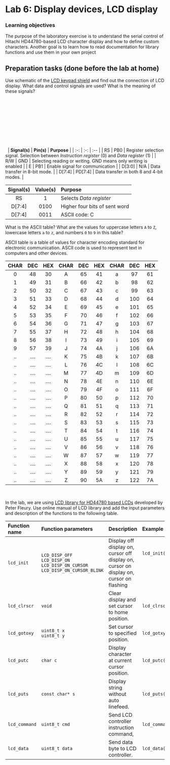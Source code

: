 # Lab 6: Display devices, LCD display

### Learning objectives

The purpose of the laboratory exercise is to understand the serial control of Hitachi HD44780-based LCD character display and how to define custom characters. Another goal is to learn how to read documentation for library functions and use them in your own project


## Preparation tasks (done before the lab at home)

Use schematic of the [LCD keypad shield](../../Docs/arduino_shield.pdf) and find out the connection of LCD display. What data and control signals are used? What is the meaning of these signals?

&nbsp;

&nbsp;

&nbsp;

&nbsp;

&nbsp;

&nbsp;
| **Signal(s)** | **Pin(s)** | **Purpose** |
| :-: | :-: | :-- |
| RS | PB0 | Register selection signal. Selection between *Instruction register* (0) and *Data register* (1) |
| R/W | GND | Selecting reading or writing. GND means only writing is enabled |
| E | PB1 | Enable signal for communication |
| D[3:0] | N/A | Data transfer in 8-bit mode. |
| D[7:4] | PD[7:4] | Data transfer in both 8 and 4-bit modes. |

| **Signal(s)** | **Value(s)** | **Purpose** |
| :-: | :-: | :-- |
| RS | 1 | Selects *Data register* |
| D[7:4] | 0100 | Higher four bits of sent word |
| D[7:4] | 0011 | ASCII code: C|


What is the ASCII table? What are the values for uppercase letters `A` to `Z`, lowercase letters `a` to `z`, and numbers `0` to `9` in this table?

ASCII table is a table of values for character encoding standard for electronic communication. ASCII code is used to represent text in computers and other devices.
&nbsp;

|**CHAR**|**DEC**|**HEX**|**CHAR**|**DEC**|**HEX**|**CHAR**|**DEC**|**HEX**|
| :-: | :-: | :-: | :-: | :-: | :-:| :-: | :-: | :-: |
|0 | 48 | 30 | A | 65 | 41 | a | 97  | 61 |
|1 | 49 | 31 | B | 66 | 42 | b | 98  | 62 |
|2 | 50 | 32 | C | 67 | 43 | c | 99  | 63 |
|3 | 51 | 33 | D | 68 | 44 | d | 100 | 64 |
|4 | 52 | 34 | E | 69 | 45 | e | 101 | 65 |
|5 | 53 | 35 | F | 70 | 46 | f | 102 | 66 | 
|6 | 54 | 36 | G | 71 | 47 | g | 103 | 67 |
|7 | 55 | 37 | H | 72 | 48 | h | 104 | 68 |
|8 | 56 | 38 | I | 73 | 49 | i | 105 | 69 |
|9 | 57 | 39 | J | 74 | 4A | j | 106 | 6A |
|..|....|....| K | 75 | 4B | k | 107 | 6B |
|..|....|....| L | 76 | 4C | l | 108 | 6C |
|..|....|....| M | 77 | 4D | m | 109 | 6D |
|..|....|....| N | 78 | 4E | n | 110 | 6E |
|..|....|....| O | 79 | 4F | o | 111 | 6F |
|..|....|....| P | 80 | 50 | p | 112 | 70 |
|..|....|....| Q | 81 | 51 | q | 113 | 71 |
|..|....|....| R | 82 | 52 | r | 114 | 72 |
|..|....|....| S | 83 | 53 | s | 115 | 73 |
|..|....|....| T | 84 | 54 | t | 116 | 74 | 
|..|....|....| U | 85 | 55 | u | 117 | 75 |
|..|....|....| V | 86 | 56 | v | 118 | 76 |
|..|....|....| W | 87 | 57 | w | 119 | 77 |
|..|....|....| X | 88 | 58 | x | 120 | 78 |
|..|....|....| Y | 89 | 59 | y | 121 | 79 |
|..|....|....| Z | 90 | 5A | z | 122 | 7A |
&nbsp;

In the lab, we are using [LCD library for HD44780 based LCDs](http://www.peterfleury.epizy.com/avr-software.html) developed by Peter Fleury. Use online manual of LCD library and add the input parameters and description of the functions to the following table.

   | **Function name** | **Function parameters** | **Description** | **Example** |
   | :-- | :-- | :-- | :-- |
   | `lcd_init` | `LCD_DISP_OFF`<br>`LCD_DISP_ON`<br>`LCD_DISP_ON_CURSOR`<br>`LCD_DISP_ON_CURSOR_BLINK` | Display off<br>display on, cursor off<br>display on, cursor on<br>display on, cursor on flashing |`lcd_init(LCD_DISP_OFF);`<br>&nbsp;<br>&nbsp;<br>&nbsp; |
   | `lcd_clrscr` | `void` | Clear display and set cursor to home position. | `lcd_clrscr();` |
   | `lcd_gotoxy` | `uint8_t x`<br>`uint8_t y`|	Set cursor to specified position. | `lcd_gotxy(2,2);` |
   | `lcd_putc` |`char c` | Display character at current cursor position.   | `lcd_putc(c);` |
   | `lcd_puts` | `const char* s` | Display string without auto linefeed.   |`lcd_puts(s);` |
   | `lcd_command` | `uint8_t cmd` | Send LCD controller instruction command, | `lcd_command(cmd);` |
   | `lcd_data` | `uint8_t data` | Send data byte to LCD controller. |`lcd_data(data);` |